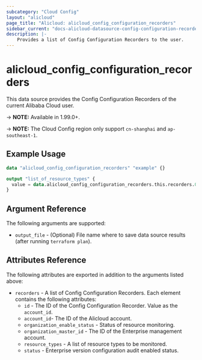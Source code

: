 ```yaml
---
subcategory: "Cloud Config"
layout: "alicloud"
page_title: "Alicloud: alicloud_config_configuration_recorders"
sidebar_current: "docs-alicloud-datasource-config-configuration-recorders"
description: |-
    Provides a list of Config Configuration Recorders to the user.
---
```


# alicloud\_config\_configuration\_recorders

This data source provides the Config Configuration Recorders of the current Alibaba Cloud user.

-> **NOTE:**  Available in 1.99.0+.

-> **NOTE:** The Cloud Config region only support `cn-shanghai` and `ap-southeast-1`.

## Example Usage

```terraform
data "alicloud_config_configuration_recorders" "example" {}

output "list_of_resource_types" {
  value = data.alicloud_config_configuration_recorders.this.recorders.0.resource_types
}
```

## Argument Reference

The following arguments are supported:

* `output_file` - (Optional) File name where to save data source results (after running `terraform plan`).

## Attributes Reference

The following attributes are exported in addition to the arguments listed above:

* `recorders` - A list of Config Configuration Recorders. Each element contains the following attributes:
    * `id` - The ID of the Config Configuration Recorder. Value as the `account_id`.
    * `account_id`- The ID of the Alicloud account.
    * `organization_enable_status` - Status of resource monitoring.
    * `organization_master_id` - The ID of the Enterprise management account.
    * `resource_types` - A list of resource types to be monitored.
    * `status` - Enterprise version configuration audit enabled status.
